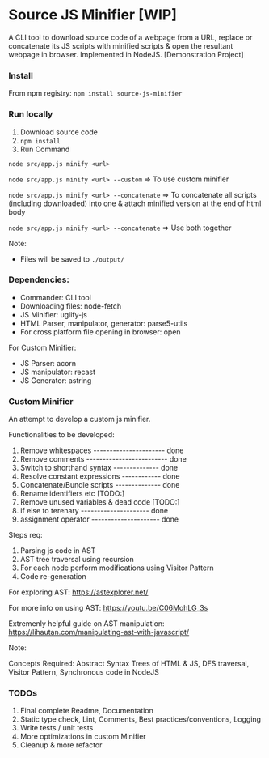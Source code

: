 # Source JS Minifier [WIP]
A CLI tool to download source code of a webpage from a URL, replace or concatenate its JS scripts with minified scripts & open the resultant webpage in browser. Implemented in NodeJS.
[Demonstration Project]

### Install

From npm registry:
`npm install source-js-minifier` 

### Run locally

1. Download source code
2. `npm install` 
3. Run Command

`node src/app.js minify <url>` 

`node src/app.js minify <url> --custom` => To use custom minifier

`node src/app.js minify <url> --concatenate` => To concatenate all scripts (including downloaded) into one & attach minified version at the end of html body

`node src/app.js minify <url> --concatenate` => Use both together

Note: 

* Files will be saved to `./output/` 

### Dependencies: 

* Commander: CLI tool
* Downloading files: node-fetch
* JS Minifier: uglify-js
* HTML Parser, manipulator, generator: parse5-utils
* For cross platform file opening in browser: open

For Custom Minifier:

* JS Parser: acorn
* JS manipulator: recast
* JS Generator: astring

### Custom Minifier

An attempt to develop a custom js minifier.

Functionalities to be developed:

1. Remove whitespaces ---------------------- done
2. Remove comments ------------------------- done
3. Switch to shorthand syntax -------------- done
4. Resolve constant expressions ------------ done
5. Concatenate/Bundle scripts -------------- done 
6. Rename identifiers etc [TODO:]
7. Remove unused variables & dead code [TODO:]
8. if else to terenary --------------------- done
9. assignment operator --------------------- done

Steps req:

1. Parsing js code in AST
2. AST tree traversal using recursion
3. For each node perform modifications using Visitor Pattern
4. Code re-generation

For exploring AST: https://astexplorer.net/ 

For more info on using AST: https://youtu.be/C06MohLG_3s 

Extremenly helpful guide on AST manipulation: https://lihautan.com/manipulating-ast-with-javascript/ 

Note:

Concepts Required: Abstract Syntax Trees of HTML & JS, DFS traversal, Visitor Pattern, Synchronous code in NodeJS

### TODOs

1. Final complete Readme, Documentation
2. Static type check, Lint, Comments, Best practices/conventions, Logging 
3. Write tests / unit tests
4. More optimizations in custom Minifier
5. Cleanup & more refactor

